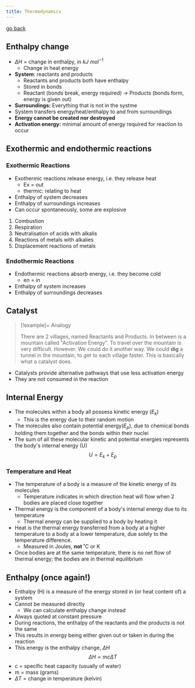 ```yaml
---
title: Thermodynamics
---
```


[go back](11Subjects/11Chemistry)

## Enthalpy change
- $\Delta H$ = change in enthalpy, in $kJ\ mol^{-1}$
	- Change in heat energy
- **System**: reactants and products
	- Reactants and products both have enthalpy
	- Stored in bonds
	- Reactant (bonds break, energy required) $\rightarrow$ Products (bonds form, energy is given out)
- **Surroundings:** Everything that is not in the systme
- System transfers energy/heat/enthalpy to and from surroundings
- **Energy cannot be created nor destroyed**
- **Activation energy:** minimal amount of energy required for reaction to occur

## Exothermic and endothermic reactions

### Exothermic Reactions
- Exothermic reactions release energy, i.e. they release heat
	- Ex = out
	- thermic: relating to heat
- Enthalpy of system decreases
- Enthalpy of surroundings increases
- Can occur spontaneously, some are explosive
1. Combustion
2. Respiration
3. Neutralisation of acids with alkalis
4. Reactions of metals with alkalies
5. Displacement reactions of metals

### Endothermic Reactions
- Endothermic reactions absorb energy, i.e. they become cold
	- en = in 
- Enthalpy of system increases
- Enthalpy of surroundings decreases


## Catalyst

> [!example]+ Analogy
> 
> There are 2 villages, named Reactants and Products. In between is a mountain called "Activation Energy". To travel over the mountain is very difficult. However. We could do it another way. We could **dig** a tunnel in the mountain, to get to each village faster. This is basically what a catalyst does.

- Catalysts provide alternative pathways that use less activation energy
- They are not consumed in the reaction 

## Internal Energy
- The molecules within a body all possess kinetic energy ($E_k$)
	- This is the energy due to their random motion
- The molecules also contain potential energy($E_p$), due to chemical bonds holding them together and the bonds within their nuclei
- The sum of all these molecular kinetic and potential energies represents the body's internal energy (U)
$$U = E_k + E_p$$
### Temperature and Heat
- The temperature of a body is a measure of the kinetic energy of its molecules
	- Temperature indicates in which direction heat will flow when 2 bodies are placed close together
- Thermal energy is the component of a body's internal energy due to its temperature
	- Thermal energy can be supplied to a body by heating it
- Heat is the thermal energy transferred from a body at a higher temperature to a body at a lower temperature, due solely to the temperature difference.
	- Measured in Joules, **not** ˚C or K
- Once bodies are at the same temperature, there is no net flow of thermal energy; the bodies are in thermal equilibrium


## Enthalpy (once again!)
- Enthalpy (H) is a measure of the energy stored in (or heat content of) a system
- Cannot be measured directly
	- We can calculate enthalpy change instead
- Always quoted at constant pressure
- During reactions, the enthalpy of the reactants and the products is not the same
- This results in energy being either given out or taken in during the reaction
- This energy is the enthalpy change, $\Delta H$
$$\Delta H =mc \Delta T$$
- c = specific heat capacity (usually of water)
- m = mass (grams)
- $\Delta T$ = change in temperature (kelvin)